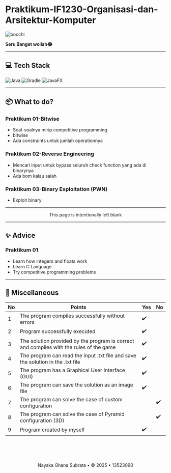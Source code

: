 # Praktikum-IF1230-Organisasi-dan-Arsitektur-Komputer

![bocchi](https://i.pinimg.com/originals/1c/ec/60/1cec60b076ed3e42a0a253548370a353.gif)


**Seru Banget woilah😂**

---
## 💻 Tech Stack
![Java](https://img.shields.io/badge/java-%23ED8B00.svg?style=for-the-badge&logo=openjdk&logoColor=white) ![Gradle](https://img.shields.io/badge/Gradle-02303A.svg?style=for-the-badge&logo=Gradle&logoColor=white) ![JavaFX](https://img.shields.io/badge/JavaFX-%23007396.svg?style=for-the-badge&logo=java&logoColor=white)

---

## 📦 What to do?

### Praktikum 01-Bitwise
- Soal-soalnya mirip competitive programming
- bitwise
- Ada constraints untuk jumlah operationnya

### Praktikum 02-Reverse Engineering
- Mencari input untuk bypass seluruh check function yang ada di binarynya
- Ada bom kalau salah

### Praktikum 03-Binary Exploitation (PWN)
- Exploit binary

---

<div align="center">
This page is intentionally left blank
</div>

---

## ✨ Advice

### Praktikum 01
- Learn how integers and floats work
- Learn C Language
- Try competitive programming problems

---

## 📃 Miscellaneous
| No | Points | Yes | No |
| --- | --- | --- | --- |
| 1 | The program compiles successfully without errors | ✔️ | |
| 2 | Program successfully executed | ✔️ | |
| 3 | The solution provided by the program is correct and complies with the rules of the game | ✔️ | |
| 4 | The program can read the input .txt file and save the solution in the .txt file | ✔️ | |
| 5 | The program has a Graphical User Interface (GUI) | ✔️ | |
| 6 | The program can save the solution as an image file | ✔️ | |
| 7 | The program can solve the case of custom configuration | | ✔️ |
| 8 | The program can solve the case of Pyramid configuration (3D) | | ✔️ |
| 9 | Program created by myself | ✔️ | |

<br/>
<br/>
<br/>
<br/>

<div align="center">
Nayaka Ghana Subrata • © 2025 • 13523090
</div>
